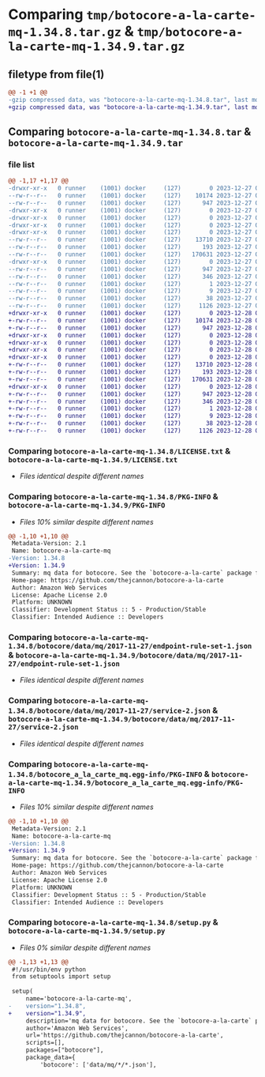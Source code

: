 # Comparing `tmp/botocore-a-la-carte-mq-1.34.8.tar.gz` & `tmp/botocore-a-la-carte-mq-1.34.9.tar.gz`

## filetype from file(1)

```diff
@@ -1 +1 @@
-gzip compressed data, was "botocore-a-la-carte-mq-1.34.8.tar", last modified: Wed Dec 27 01:06:49 2023, max compression
+gzip compressed data, was "botocore-a-la-carte-mq-1.34.9.tar", last modified: Thu Dec 28 01:06:50 2023, max compression
```

## Comparing `botocore-a-la-carte-mq-1.34.8.tar` & `botocore-a-la-carte-mq-1.34.9.tar`

### file list

```diff
@@ -1,17 +1,17 @@
-drwxr-xr-x   0 runner    (1001) docker     (127)        0 2023-12-27 01:06:49.139336 botocore-a-la-carte-mq-1.34.8/
--rw-r--r--   0 runner    (1001) docker     (127)    10174 2023-12-27 01:06:48.000000 botocore-a-la-carte-mq-1.34.8/LICENSE.txt
--rw-r--r--   0 runner    (1001) docker     (127)      947 2023-12-27 01:06:49.139336 botocore-a-la-carte-mq-1.34.8/PKG-INFO
-drwxr-xr-x   0 runner    (1001) docker     (127)        0 2023-12-27 01:06:49.139336 botocore-a-la-carte-mq-1.34.8/botocore/
-drwxr-xr-x   0 runner    (1001) docker     (127)        0 2023-12-27 01:06:49.139336 botocore-a-la-carte-mq-1.34.8/botocore/data/
-drwxr-xr-x   0 runner    (1001) docker     (127)        0 2023-12-27 01:06:49.139336 botocore-a-la-carte-mq-1.34.8/botocore/data/mq/
-drwxr-xr-x   0 runner    (1001) docker     (127)        0 2023-12-27 01:06:49.139336 botocore-a-la-carte-mq-1.34.8/botocore/data/mq/2017-11-27/
--rw-r--r--   0 runner    (1001) docker     (127)    13710 2023-12-27 01:06:29.000000 botocore-a-la-carte-mq-1.34.8/botocore/data/mq/2017-11-27/endpoint-rule-set-1.json
--rw-r--r--   0 runner    (1001) docker     (127)      193 2023-12-27 01:06:29.000000 botocore-a-la-carte-mq-1.34.8/botocore/data/mq/2017-11-27/paginators-1.json
--rw-r--r--   0 runner    (1001) docker     (127)   170631 2023-12-27 01:06:29.000000 botocore-a-la-carte-mq-1.34.8/botocore/data/mq/2017-11-27/service-2.json
-drwxr-xr-x   0 runner    (1001) docker     (127)        0 2023-12-27 01:06:49.139336 botocore-a-la-carte-mq-1.34.8/botocore_a_la_carte_mq.egg-info/
--rw-r--r--   0 runner    (1001) docker     (127)      947 2023-12-27 01:06:49.000000 botocore-a-la-carte-mq-1.34.8/botocore_a_la_carte_mq.egg-info/PKG-INFO
--rw-r--r--   0 runner    (1001) docker     (127)      346 2023-12-27 01:06:49.000000 botocore-a-la-carte-mq-1.34.8/botocore_a_la_carte_mq.egg-info/SOURCES.txt
--rw-r--r--   0 runner    (1001) docker     (127)        1 2023-12-27 01:06:49.000000 botocore-a-la-carte-mq-1.34.8/botocore_a_la_carte_mq.egg-info/dependency_links.txt
--rw-r--r--   0 runner    (1001) docker     (127)        9 2023-12-27 01:06:49.000000 botocore-a-la-carte-mq-1.34.8/botocore_a_la_carte_mq.egg-info/top_level.txt
--rw-r--r--   0 runner    (1001) docker     (127)       38 2023-12-27 01:06:49.139336 botocore-a-la-carte-mq-1.34.8/setup.cfg
--rw-r--r--   0 runner    (1001) docker     (127)     1126 2023-12-27 01:06:48.000000 botocore-a-la-carte-mq-1.34.8/setup.py
+drwxr-xr-x   0 runner    (1001) docker     (127)        0 2023-12-28 01:06:50.714348 botocore-a-la-carte-mq-1.34.9/
+-rw-r--r--   0 runner    (1001) docker     (127)    10174 2023-12-28 01:06:50.000000 botocore-a-la-carte-mq-1.34.9/LICENSE.txt
+-rw-r--r--   0 runner    (1001) docker     (127)      947 2023-12-28 01:06:50.714348 botocore-a-la-carte-mq-1.34.9/PKG-INFO
+drwxr-xr-x   0 runner    (1001) docker     (127)        0 2023-12-28 01:06:50.714348 botocore-a-la-carte-mq-1.34.9/botocore/
+drwxr-xr-x   0 runner    (1001) docker     (127)        0 2023-12-28 01:06:50.714348 botocore-a-la-carte-mq-1.34.9/botocore/data/
+drwxr-xr-x   0 runner    (1001) docker     (127)        0 2023-12-28 01:06:50.714348 botocore-a-la-carte-mq-1.34.9/botocore/data/mq/
+drwxr-xr-x   0 runner    (1001) docker     (127)        0 2023-12-28 01:06:50.714348 botocore-a-la-carte-mq-1.34.9/botocore/data/mq/2017-11-27/
+-rw-r--r--   0 runner    (1001) docker     (127)    13710 2023-12-28 01:06:26.000000 botocore-a-la-carte-mq-1.34.9/botocore/data/mq/2017-11-27/endpoint-rule-set-1.json
+-rw-r--r--   0 runner    (1001) docker     (127)      193 2023-12-28 01:06:26.000000 botocore-a-la-carte-mq-1.34.9/botocore/data/mq/2017-11-27/paginators-1.json
+-rw-r--r--   0 runner    (1001) docker     (127)   170631 2023-12-28 01:06:26.000000 botocore-a-la-carte-mq-1.34.9/botocore/data/mq/2017-11-27/service-2.json
+drwxr-xr-x   0 runner    (1001) docker     (127)        0 2023-12-28 01:06:50.714348 botocore-a-la-carte-mq-1.34.9/botocore_a_la_carte_mq.egg-info/
+-rw-r--r--   0 runner    (1001) docker     (127)      947 2023-12-28 01:06:50.000000 botocore-a-la-carte-mq-1.34.9/botocore_a_la_carte_mq.egg-info/PKG-INFO
+-rw-r--r--   0 runner    (1001) docker     (127)      346 2023-12-28 01:06:50.000000 botocore-a-la-carte-mq-1.34.9/botocore_a_la_carte_mq.egg-info/SOURCES.txt
+-rw-r--r--   0 runner    (1001) docker     (127)        1 2023-12-28 01:06:50.000000 botocore-a-la-carte-mq-1.34.9/botocore_a_la_carte_mq.egg-info/dependency_links.txt
+-rw-r--r--   0 runner    (1001) docker     (127)        9 2023-12-28 01:06:50.000000 botocore-a-la-carte-mq-1.34.9/botocore_a_la_carte_mq.egg-info/top_level.txt
+-rw-r--r--   0 runner    (1001) docker     (127)       38 2023-12-28 01:06:50.714348 botocore-a-la-carte-mq-1.34.9/setup.cfg
+-rw-r--r--   0 runner    (1001) docker     (127)     1126 2023-12-28 01:06:50.000000 botocore-a-la-carte-mq-1.34.9/setup.py
```

### Comparing `botocore-a-la-carte-mq-1.34.8/LICENSE.txt` & `botocore-a-la-carte-mq-1.34.9/LICENSE.txt`

 * *Files identical despite different names*

### Comparing `botocore-a-la-carte-mq-1.34.8/PKG-INFO` & `botocore-a-la-carte-mq-1.34.9/PKG-INFO`

 * *Files 10% similar despite different names*

```diff
@@ -1,10 +1,10 @@
 Metadata-Version: 2.1
 Name: botocore-a-la-carte-mq
-Version: 1.34.8
+Version: 1.34.9
 Summary: mq data for botocore. See the `botocore-a-la-carte` package for more info.
 Home-page: https://github.com/thejcannon/botocore-a-la-carte
 Author: Amazon Web Services
 License: Apache License 2.0
 Platform: UNKNOWN
 Classifier: Development Status :: 5 - Production/Stable
 Classifier: Intended Audience :: Developers
```

### Comparing `botocore-a-la-carte-mq-1.34.8/botocore/data/mq/2017-11-27/endpoint-rule-set-1.json` & `botocore-a-la-carte-mq-1.34.9/botocore/data/mq/2017-11-27/endpoint-rule-set-1.json`

 * *Files identical despite different names*

### Comparing `botocore-a-la-carte-mq-1.34.8/botocore/data/mq/2017-11-27/service-2.json` & `botocore-a-la-carte-mq-1.34.9/botocore/data/mq/2017-11-27/service-2.json`

 * *Files identical despite different names*

### Comparing `botocore-a-la-carte-mq-1.34.8/botocore_a_la_carte_mq.egg-info/PKG-INFO` & `botocore-a-la-carte-mq-1.34.9/botocore_a_la_carte_mq.egg-info/PKG-INFO`

 * *Files 10% similar despite different names*

```diff
@@ -1,10 +1,10 @@
 Metadata-Version: 2.1
 Name: botocore-a-la-carte-mq
-Version: 1.34.8
+Version: 1.34.9
 Summary: mq data for botocore. See the `botocore-a-la-carte` package for more info.
 Home-page: https://github.com/thejcannon/botocore-a-la-carte
 Author: Amazon Web Services
 License: Apache License 2.0
 Platform: UNKNOWN
 Classifier: Development Status :: 5 - Production/Stable
 Classifier: Intended Audience :: Developers
```

### Comparing `botocore-a-la-carte-mq-1.34.8/setup.py` & `botocore-a-la-carte-mq-1.34.9/setup.py`

 * *Files 0% similar despite different names*

```diff
@@ -1,13 +1,13 @@
 #!/usr/bin/env python
 from setuptools import setup
 
 setup(
     name='botocore-a-la-carte-mq',
-    version="1.34.8",
+    version="1.34.9",
     description='mq data for botocore. See the `botocore-a-la-carte` package for more info.',
     author='Amazon Web Services',
     url='https://github.com/thejcannon/botocore-a-la-carte',
     scripts=[],
     packages=["botocore"],
     package_data={
         'botocore': ['data/mq/*/*.json'],
```

